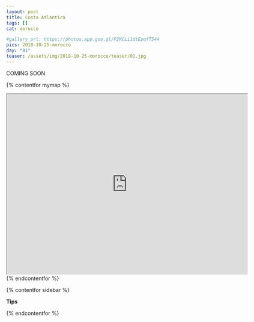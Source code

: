 ```yaml
---
layout: post
title: Costa Atlantica
tags: []
cat: morocco

#gallery_url: https://photos.app.goo.gl/P2KCLi1dtEpqfT54A
pics: 2018-10-25-morocco
day: "01"
teaser: /assets/img/2018-10-25-morocco/teaser/01.jpg
---
```


COMING SOON

{% contentfor mymap %}
<iframe src="https://www.google.com/maps/d/embed?mid=1LMOQsMx0DYWa2qLaZoqwzz_eStMmjqUc&ehbc=2E312F" width="640" height="480"></iframe>
{% endcontentfor %}

{% contentfor sidebar %}

**Tips**

{% endcontentfor %}